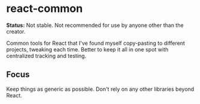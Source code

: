 # react-common

**Status:** Not stable. Not recommended for use by anyone other than the creator.

Common tools for React that I've found myself copy-pasting to different projects, tweaking each time. Better to keep it all in one spot with centralized tracking and testing.

## Focus

Keep things as generic as possible. Don't rely on any other libraries beyond React. 
